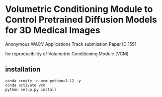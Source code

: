 # Volumetric Conditioning Module to Control Pretrained Diffusion Models for 3D Medical Images
Anonymous WACV Applications Track submission Paper ID 1551

for reproducibility of Volumetric Conditioning Module (VCM)


## installation

```
conda create -n vcm python=3.12 -y
conda activate vcm
python setup.py install
```

